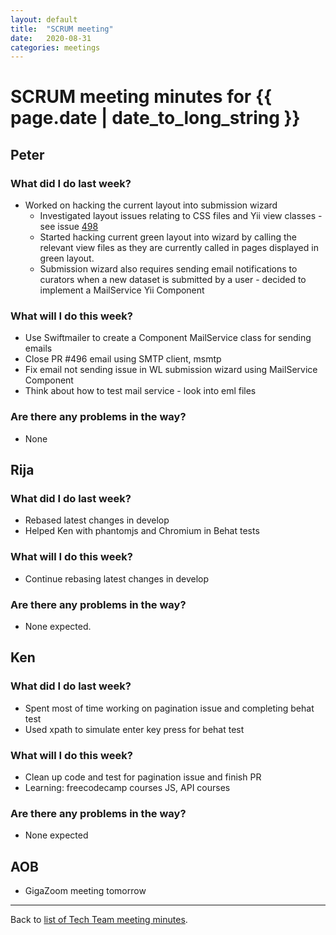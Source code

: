 ```yaml
---
layout: default
title:  "SCRUM meeting"
date:   2020-08-31
categories: meetings
---
```

# SCRUM meeting minutes for {{ page.date | date_to_long_string }}

## Peter

### What did I do last week?
* Worked on hacking the current layout into submission wizard
    * Investigated  layout issues relating to CSS files and Yii view classes - 
      see issue [498](https://github.com/gigascience/gigadb-website/issues/498)
    * Started hacking current green layout into wizard by calling the relevant 
      view files as they are currently called in pages displayed in green layout.
    * Submission wizard also requires sending email notifications to curators 
      when a new dataset is submitted by a user - decided to implement a 
      MailService Yii Component

### What will I do this week?
* Use Swiftmailer to create a Component MailService class for sending emails
* Close PR #496 email using SMTP client, msmtp
* Fix email not sending issue in WL submission wizard using MailService 
  Component
* Think about how to test mail service - look into eml files


### Are there any problems in the way?
* None

## Rija

### What did I do last week?
* Rebased latest changes in develop
* Helped Ken with phantomjs and Chromium in Behat tests

### What will I do this week?
* Continue rebasing latest changes in develop


### Are there any problems in the way?
* None expected.

## Ken

### What did I do last week?
* Spent most of time working on pagination issue and completing behat test
* Used xpath to simulate enter key press for behat test

### What will I do this week?
* Clean up code and test for pagination issue and finish PR
* Learning: freecodecamp courses JS, API courses


### Are there any problems in the way?
* None expected


## AOB

* GigaZoom meeting tomorrow

<hr>

Back to [list of Tech Team meeting minutes][scrum-meetings].

[scrum-meetings]: /techteam/index.html
